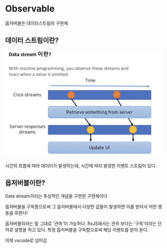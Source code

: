 # Observable

옵저버블은 데이터스트림의 구현체

## 데이터 스트림이란?

![Screen_Shot_2021-04-25_at_8.14.50_PM.png](./images/Observable/Screen_Shot_2021-04-25_at_8.14.50_PM.png)

시간의 흐름에 따라 데이터가 발생하는데, 시간에 따라 발생한 이벤트 스트림이 있다. 

## 옵저버블이란?

Data stream이라는 추상적인 개념을 구현한 구현체이다

옵저버블을 구독함으로써 그 옵저버블에서 다양한 값들이 발생하면 이를 받아서 어떤 행동을 취한다!

옵저버블이라는 말 그대로 '관측'이 가능하다. RxJS에서는 관측 보다는 '구독'이라는 단어로 설명을 하고 있다. 특정 옵저버블을 구독함으로써 해당 이벤트를 받아 본다.

이제 vscode로 넘어감